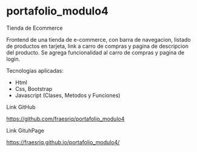 # portafolio_modulo4

Tienda de Ecommerce

Frontend de una tienda de e-commerce, con barra de navegacion, listado de productos en tarjeta, link a carro de compras y pagina de descripcion del producto.
Se agrega funcionalidad al carro de compras y pagina de login.

Tecnologias aplicadas:

- Html
- Css, Bootstrap
- Javascript (Clases, Metodos y Funciones)

Link GitHub

https://github.com/fraesriq/portafolio_modulo4

Link GituhPage

https://fraesriq.github.io/portafolio_modulo4/
